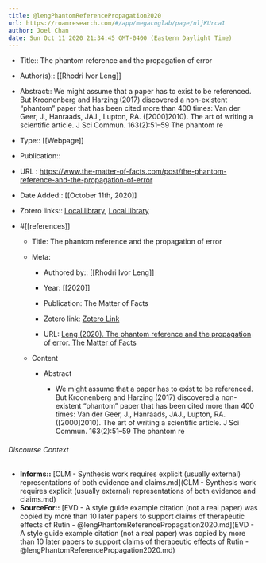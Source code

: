 ```yaml
---
title: @lengPhantomReferencePropagation2020
url: https://roamresearch.com/#/app/megacoglab/page/nljKUrca1
author: Joel Chan
date: Sun Oct 11 2020 21:34:45 GMT-0400 (Eastern Daylight Time)
---
```


- Title:: The phantom reference and the propagation of error
- Author(s):: [[Rhodri Ivor Leng]]
- Abstract:: We might assume that a paper has to exist to be referenced. But Kroonenberg and Harzing (2017) discovered a non-existent “phantom” paper that has been cited more than 400 times: Van der Geer, J., Hanraads, JAJ., Lupton, RA. ([2000]2010). The art of writing a scientific article. J Sci Commun. 163(2):51–59 The phantom re
- Type:: [[Webpage]]
- Publication::
- URL : https://www.the-matter-of-facts.com/post/the-phantom-reference-and-the-propagation-of-error
- Date Added:: [[October 11th, 2020]]
- Zotero links:: [Local library](zotero://select/groups/2451508/items/6NTI56F3), [Local library](https://www.zotero.org/groups/2451508/items/6NTI56F3)
- #[[references]]

    - Title: The phantom reference and the propagation of error

    - Meta:

        - Authored by:: [[Rhodri Ivor Leng]]

        - Year: [[2020]]

        - Publication: The Matter of Facts

        - Zotero link: [Zotero Link](zotero://select/items/7_6NTI56F3)

        - URL: [Leng (2020). The phantom reference and the propagation of error. The Matter of Facts](https://www.the-matter-of-facts.com/post/the-phantom-reference-and-the-propagation-of-error)

    - Content

        - Abstract

            - We might assume that a paper has to exist to be referenced. But Kroonenberg and Harzing (2017) discovered a non-existent “phantom” paper that has been cited more than 400 times: Van der Geer, J., Hanraads, JAJ., Lupton, RA. ([2000]2010). The art of writing a scientific article. J Sci Commun. 163(2):51–59 The phantom re

###### Discourse Context

- **Informs::** [CLM - Synthesis work requires explicit (usually external) representations of both evidence and claims.md](CLM - Synthesis work requires explicit (usually external) representations of both evidence and claims.md)
- **SourceFor::** [EVD - A style guide example citation (not a real paper) was copied by more than 10 later papers to support claims of therapeutic effects of Rutin - @lengPhantomReferencePropagation2020.md](EVD - A style guide example citation (not a real paper) was copied by more than 10 later papers to support claims of therapeutic effects of Rutin - @lengPhantomReferencePropagation2020.md)

